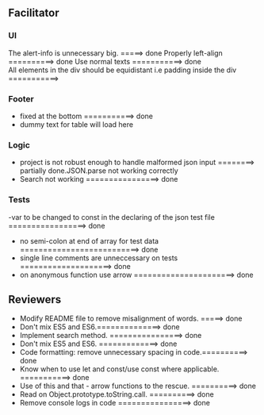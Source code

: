 ## Facilitator

### UI 
The alert-info is unnecessary big. =====> done
Properly left-align ==========> done
Use normal texts  ===========> done <br>
All elements in the div should be equidistant i.e padding inside the div ===========>

### Footer 
- fixed at the bottom ===========> done 
- dummy text for table will load here 

### Logic 
- project is not robust enough to handle malformed json input ========> partially done.JSON.parse not working correctly
- Search not working ================> done

### Tests

-var to be changed to const in the declaring of the json test file  =================> done
- no semi-colon at end of array for test data ==========================> done
- single line comments are unneccessary on tests ====================> done
- on anonymous function use arrow  ======================> done

## Reviewers

- Modify README file to remove misalignment of words.    =====> done
- Don't mix ES5 and ES6.==============> done
- Implement search method. ================> done
- Don't mix ES5 and ES6. =============> done
- Code formatting: remove unnecessary spacing in code.==========> done
- Know when to use let and const/use const where applicable. ===========> done
- Use of this and that - arrow functions to the rescue. ==========> done
- Read on Object.prototype.toString.call. ==========> done
- Remove console logs in code ================> done